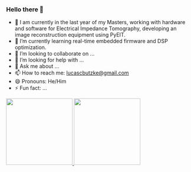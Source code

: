 ### Hello there 👋 

<!-- https://www.youtube.com/watch?v=TsaLQAetPLU -->

<!--**lucasbutzke/lucasbutzke** is a ✨ _special_ ✨ repository because its `README.md` (this file) appears on your GitHub profile.
-->

<!--Here are some ideas to get you started:-->

- 🔭 I am currently in the last year of my Masters, working with hardware and software for Electrical Impedance Tomography, developing an image reconstruction equipment using PyEIT.
- 🌱 I’m currently learning real-time embedded firmware and DSP optimization.
- 👯 I’m looking to collaborate on ...
- 🤔 I’m looking for help with ...
- 💬 Ask me about ...
- 📫 How to reach me: lucascbutzke@gmail.com
- 😄 Pronouns: He/Him
- ⚡ Fun fact: ...

<div>
  <a href="https://github.com/lucasbutzke">
  <img height="180em" src="https://github-readme-stats.vercel.app/api?username=lucasbutzke&show_icons=true&theme=dark&include_all_commits=true&count_private=true"/>
  <img height="180em" src="https://github-readme-stats.vercel.app/api/top-langs/?username=lucasbutzke&layout=compact&langs_count=7&theme=dark"/>
</div>
